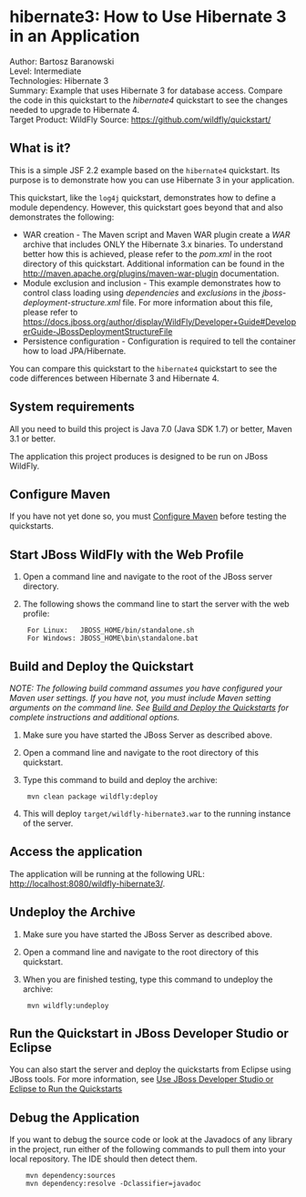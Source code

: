 hibernate3: How to Use  Hibernate 3 in an Application
=====================================================
Author: Bartosz Baranowski    
Level: Intermediate  
Technologies: Hibernate 3  
Summary: Example that uses Hibernate 3 for database access. Compare the code in this quickstart to the _hibernate4_ quickstart to see the changes needed to upgrade to Hibernate 4.  
Target Product: WildFly
Source: <https://github.com/wildfly/quickstart/>  

What is it?
-----------

This is a simple JSF 2.2 example based on the `hibernate4` quickstart. Its purpose is to demonstrate how you can use Hibernate 3 in your application.

This quickstart, like the `log4j` quickstart, demonstrates how to define a module dependency. However, this quickstart goes beyond that and also demonstrates the following:
 
* WAR creation - The Maven script and Maven WAR plugin create a *WAR* archive that includes ONLY the Hibernate 3.x binaries. To understand better how this is achieved, please refer to the *pom.xml* in the root directory of this quickstart. Additional information can be found in the <http://maven.apache.org/plugins/maven-war-plugin> documentation.
* Module exclusion and inclusion - This example demonstrates how to control class loading using *dependencies* and *exclusions* in the *jboss-deployment-structure.xml* file. For more information about this file, please refer to <https://docs.jboss.org/author/display/WildFly/Developer+Guide#DeveloperGuide-JBossDeploymentStructureFile>
* Persistence configuration - Configuration is required to tell the container how to load JPA/Hibernate.
 
You can compare this quickstart to the `hibernate4` quickstart to see the code differences between Hibernate 3 and Hibernate 4.


System requirements
-------------------

All you need to build this project is Java 7.0 (Java SDK 1.7) or better, Maven 3.1 or better.

The application this project produces is designed to be run on JBoss WildFly.

 
Configure Maven
---------------

If you have not yet done so, you must [Configure Maven](../README.md#mavenconfiguration) before testing the quickstarts.


Start JBoss WildFly with the Web Profile
-------------------------

1. Open a command line and navigate to the root of the JBoss server directory.
2. The following shows the command line to start the server with the web profile:

        For Linux:   JBOSS_HOME/bin/standalone.sh
        For Windows: JBOSS_HOME\bin\standalone.bat

 
Build and Deploy the Quickstart
-------------------------

_NOTE: The following build command assumes you have configured your Maven user settings. If you have not, you must include Maven setting arguments on the command line. See [Build and Deploy the Quickstarts](../README.md#buildanddeploy) for complete instructions and additional options._

1. Make sure you have started the JBoss Server as described above.
2. Open a command line and navigate to the root directory of this quickstart.
3. Type this command to build and deploy the archive:

        mvn clean package wildfly:deploy

4. This will deploy `target/wildfly-hibernate3.war` to the running instance of the server.


Access the application 
---------------------

The application will be running at the following URL: <http://localhost:8080/wildfly-hibernate3/>.


Undeploy the Archive
--------------------

1. Make sure you have started the JBoss Server as described above.
2. Open a command line and navigate to the root directory of this quickstart.
3. When you are finished testing, type this command to undeploy the archive:

        mvn wildfly:undeploy

Run the Quickstart in JBoss Developer Studio or Eclipse
-------------------------------------
You can also start the server and deploy the quickstarts from Eclipse using JBoss tools. For more information, see [Use JBoss Developer Studio or Eclipse to Run the Quickstarts](../README.md#useeclipse) 


Debug the Application
------------------------------------

If you want to debug the source code or look at the Javadocs of any library in the project, run either of the following commands to pull them into your local repository. The IDE should then detect them.

        mvn dependency:sources
        mvn dependency:resolve -Dclassifier=javadoc

